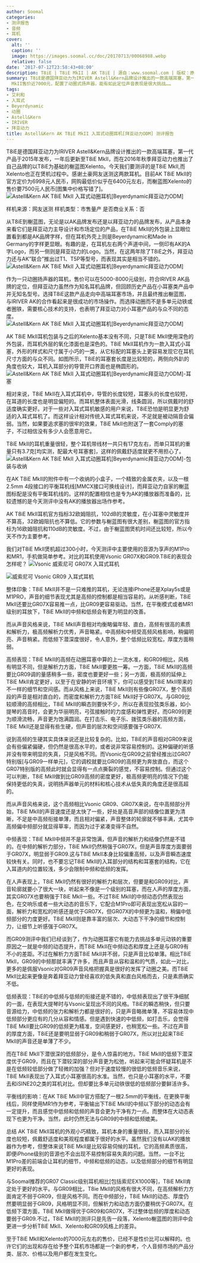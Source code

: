 ```yaml
---
author: Soomal
categories:
- 测评报告
- 音频
- 耳机
cover:
  alt: ''
  caption: ''
  image: https://images.soomal.cc/doc/20170713/00068988.webp
  relative: false
date: '2017-07-12T23:58:43+08:00'
description: T8iE | T8iE MkII | AK T8iE | 源自：www.soomal.com | 版权：原创 |  平均/总评分：06.58/158
summary: T8iE是德国拜亚动力为IRIVER Astell&Kern品牌设计推出的一款高端耳塞，第一代产品于2015年发布，一年后更新至T8iE MkII，并随后推出了拜亚自己品牌的Xelento。T8iE
  MkII售价近7000元，配置了动圈式扬声器，能有如此定位声音表现是很大挑战……
tags:
- 艾利和
- 入耳式
- Beyerdynamic
- 动圈
- Astell&Kern
- IRIVER
- 拜亚动力
title: Astell&Kern AK T8iE MkII 入耳式动圈耳机[拜亚动力ODM] 测评报告
---
```


T8iE是德国拜亚动力为IRIVER Astell&Kern品牌设计推出的一款高端耳塞，第一代产品于2015年发布，一年后更新至T8iE MkII，而在2016年秋季拜亚动力也推出了自己品牌的以T8iE为基础的榭蓝图Xelento。今天我们要测评的是T8iE MkII,而Xelento也正在煲机过程中。感谢土豪网友送测这两款耳机。目前AK T8iE MkII的官方定价为6998元人民币，网购最低价似乎在6400元左右，而榭蓝图Xelento的售价要7500元人民币[图集中价格写错了]。
![Astell&Kern AK T8iE MkII 入耳式动圈耳机[Beyerdynamic拜亚动力ODM]](https://images.soomal.cc/doc/20170629/00068674.webp)





样机来源：网友送测
样机类型：市售量产
是否商业关系：否

从T8iE到榭蓝图，无论是以AK品牌发布还是以拜亚动力的品牌发布，从产品本身来看它们是拜亚动力主导设计和市场定位的产品，在T8iE MkII的外包装上显眼位置看到都是AK品牌字样，但在耳机外壳上则是Beyerdynamic和Made in Germany的字样更显眼。有趣的是，在耳机左右两个声道中间，一侧印有AK的A字Logo，而另一侧则是拜亚动力的Logo。当然，在这两年除了T8iE之外，拜亚动力还与AK”联合”推出过T1、T5P等型号，而表现其实是相当不错的。
![Astell&Kern AK T8iE MkII 入耳式动圈耳机[Beyerdynamic拜亚动力ODM]](https://images.soomal.cc/doc/20170629/00068675.webp)




作为一只动圈扬声器的耳机，售价可以在5000-8000元级别，符合IRIVER AK品牌的定位，但拜亚动力虽然作为知名耳机品牌，但回顾历史产品在小耳塞类产品中并无知名型号。选择T8iE这款产品走向中高端耳塞市场，并且最终推出榭蓝图，与IRIVER AK的合作看起来是很成功的市场操作。而选择动圈而不是多单元动铁或者圈铁，需要核心技术的支持，也表明了拜亚动力对小耳塞产品的与众不同的态度。
![Astell&Kern AK T8iE MkII 入耳式动圈耳机[Beyerdynamic拜亚动力ODM]](https://images.soomal.cc/doc/20170629/00068678.webp)




AK T8iE MkII耳机包装与之后的Xelento基本没有不同，只是T8iE MkII使用深色的外包装，而耳机外层的氧化漆面也是深色的。T8iE MkII耳机作为一款入耳式小耳塞，外形的样式和尺寸属于小巧的一类，从它标配的耳塞头上更容易发现它在耳机尺寸方面的与众不同。如图所示，T8iE的耳塞套长度是比较短的，两侧向外趴的角度也较大，耳机入耳部分的导管开口界面也是椭圆形的。
![Astell&Kern AK T8iE MkII 入耳式动圈耳机[Beyerdynamic拜亚动力ODM]-耳塞](https://images.soomal.cc/doc/20170629/00068684.webp)




相对来说，T8iE MkII在入耳式耳机中，导管的长度较短，耳塞头的长度也较短，在耳道的长度也是明显偏短的。而耳机整体表面光滑，线条圆润，所以佩戴时的舒适度确实更好。对于一些对入耳式耳机敏感的用户来说，T8iE恐怕是明显更为舒适的入耳式耳机了。而这样设计相对传统入耳式耳机来说，不足就是被动隔音会偏弱。当然，如果要追求塞的很牢的效果，T8iE MkII也附送了一套Comply的塞子，不过相信没有多少人会愿意用它。

T8iE MkII的耳机重量很轻，整个耳机带线材一共只有17克左右，而单只耳机的重量只有3.7克[均实测，配最大号耳塞套]，这样的佩戴舒适度就更不用担心了。
![Astell&Kern AK T8iE MkII 入耳式动圈耳机[Beyerdynamic拜亚动力ODM]-包装与收纳](https://images.soomal.cc/doc/20170629/00068682.webp)




在AK T8iE MkII的附件中有一个收纳的小盒子，一个精致的金属衣夹，以及一根2.5mm 4段接口的平衡耳机线[MMCX接口可换线设计]，而拜亚动力自家的榭蓝图标配是没有平衡耳机线的。这样的配置相信也是专为AK的播放器而准备的，比较遗憾的是今天测评中没有AK的播放器出场作参考。

AK T8iE MkII耳机官方指标32欧姆阻抗，102dB的灵敏度，在小耳塞中灵敏度并不算高，32欧姆阻抗也不算低。它的参数与榭蓝图有很大差别，榭蓝图的官方指标为16欧姆阻抗和110dB的灵敏度。不过，由于榭蓝图煲机时间还比较短，所以今天不作为主要参考。

我们对T8iE MkII煲机超过300小时，今天测评中主要使用的音源为享声的M1Pro和MR1，手机做简单参考。对比的耳机使用Vsonic GR07X和GR09.T8iE的表现会怎样呢？
![Vsonic 威索尼可 GR07X 入耳式耳机](https://images.soomal.cc/doc/20161107/00064262_01.webp)




![威索尼可 Vsonic GR09 入耳式耳机](https://images.soomal.cc/doc/20170503/00067685_01.webp)




整体印象：T8iE MkII并不是一只难推的耳机，无论连接iPhone还是Xplay5s或是M1PRO，声音的细节表现尤其是高频的控制都是相当容易的。从听感判断，T8iE MkII还要比GR07X容易推一点，比GR09更容易驱动。当然，在平衡模式或者MR1级别的耳放下，T8iE MkII的中频和低频会有更为明显的改善。

而从声音风格来说，T8iE MkII声音相对均衡略偏年轻、直白，高频有很高的素质和解析力，极高频解析力优秀，声音略紧。中高频和中频受高频风格影响，稍偏明亮、声音稍紧。而低频下潜深度很好，令人意外，整个低频比较宽松，厚度方面稍弱。

高频表现：T8iE MkII的高频在动圈耳塞中算的上一流水准，和GR09相比，风格有明显不同，但是解析力方面，T8iE MkII要更胜一筹。一方面，T8iE MkII的高频要比GR09调的量感稍多一些，密度也要更好一些；另一方面，极高频的延伸上T8iE MkII肯定更好，以至于在安静的听音环境下，你可以感受到T8iE MkII带来的不一样的细节和空间感。而从风格上来说，T8iE MkII则有些像GR07X，整个高频段的声音是相对直白的，而密度和解析力方面T8iE MkII好于GR07X。与GR09比较顺滑的高频相比，T8iE MkII的瞬态则要快不少，所以在表现拉弦类乐器，如小提琴的高音时，会更为华丽明亮，弓弦接触时的力度感和弹性更好。而GR09则更为顺滑流畅，声音更为饱满圆润。在打击乐、电子乐、拨弦类乐器的高频方面，T8iE MkII还是显得有些生硬，但声音的层次和空间感要强于GR07X.

说到高频的生硬其实具体来说还是比较复杂的。比如，T8iE的声音相对GR09来说会有些偏紧偏硬，但仍然是很高水平的，或者说非常容易控制的。这种偏硬的听感并没有带来明显的失真，只是风格不同。而Vsonic在GR09之前曾经推出过GR07特别版[与GR09一样单元]，它的调校就要比GR09的高频更为奔放直白，而这个GR07特别版的高频此时就会显得有一点点撕裂的感觉，不容易控制。但通过这个可以判断，T8iE MkII做到比GR09高频的密度更好，极高频更明亮的情况下仍能保持更低的失真，说明扬声器单元的材料和核心技术从低失真的角度还是很高超的。

而从声音风格来说，这个高频相比Vsonic GR09、GR07X来说，在中高频部分开始，T8iE MkII的声音速度还是太快了一些，好处是高音声部的结像位置更为清晰，不足是中高频衔接单薄，而且相对偏紧，声音整体的轮廓就不够丰满，尤其中高频偏中频部分就显得草率，而因为过于紧凑变得不自然。

中频表现：T8iE MkII中频并不是非常饱满，但声音的解析力和结像仍然是不错的。在中频的解析力部分，T8iE MkII仍然稍强于GR07X，但是声音厚度方面要弱于GR07X，明显弱于GR09.这与T8iE MkII本身比较偏重高频，以及声音瞬态速度较快有关。同时，也不要忘记T8iE MkII的入耳部分的结构和耳塞套的结构，它在入耳道内的位置较浅，多少会限制中频和低频的发挥。

在人声表现上，T8iE MkII仍然有很好的解析力和层次，但要是和GR09对比，声音轮廓就要小了很大一块，听起来不像是一个级别的耳塞，而在人声的厚度方面，其实GR07X也要稍强于T8iE MkII一些。不过T8iE MkII的中频动态仍然表现出色，在交响乐或者一些大动态的音乐下，它配合M1Pro即可表现出宽松从容的一面，解析力和宽松的听感还是优于GR07X，但GR07X的中频更为温和，稍偏中低频部分的力度更好。T8iE MkII则是靠丰富的层次、大动态下干净的细节和控制力，让细节上听感强于GR07X。

而GR09测评中我们已经谈到了，作为动圈耳塞它有能力去挑战多单元动铁的重要原因之一就是中频的动态提升，而T8iE MkII在中频动态和厚度上还是与GR09有不小的差距。不过在解析力方面T8iE MkII并不弱，只是声音比较单薄。相比T8iE MkII，GR09的中频那就丰满了许多，而且声音从容和温和的气质，如此一对比，更多的是佩服Vsonic对GR09声音风格把握真是很好的发挥了动圈之美。而T8iE MkII比起来更像是奔着拜亚动力曾经喜欢的低失真和直白风格而去，只是素质确实不低。

低频表现：T8iE的中低频与低频的衔接还是不错的，中低频表现出了很干净细腻的一面，在表现大提琴时与Vsonic呈现出不同的风格。T8iE的瞬态稍快，但只要音源给力，中低频的张力和解析力都是很好的，只是声音略微单薄，不容易体现中低频部分更应有的几分从容和情感。但是遇到快速的中低频，如打击乐，会觉得T8iE MkII要比GR09的低频更为精准，空间感更好，也稍宽松一些。不过在声音的厚度方面，T8iE还是要明显弱于GR09和稍弱于GR07X，所以对比起来T8iE MkII的声音还是单薄了不少。

而在T8iE MkII下潜很深的低频部分，是令人惊喜的地方。T8iE MkII的低频下潜深度优于GR09，而且在下潜较深的部分声音更为松弛，听起来可能会怀疑耳机是不是在低频较低部分做了轻微的加强？但对于速度较慢的很低的低频音乐来说，T8iE MkII表现出了入耳式小耳塞很高的水准。当然，也只是小耳塞的水平，不要去和iSINE20之类的耳机对比。但却要比多单元动铁很低的低频部分要鲜活许多。

平衡线的影响：在AK T8iE MkII中官方搭配了一根2.5mm的平衡线，在更换平衡线后，同样使用MR1作为参考，平衡输出下T8iE MkII的中频以下部分的动态会有一定提升，而且感觉中低频和低频的声音会更为干净有力一点。而整体在大动态表现下也更为干净。当然，此时仍然无法与GR09的中频和低频媲美。

总结
AK T8iE MkII耳机的外观小巧精致，耳机本身的重量很轻，而入耳部分的长度也较短，佩戴舒适度和美观程度都属于很好的水平。虽然我们没有以AK的播放器作为参考，但整体来说T8iE MkII是比较容易伺候的耳机，它的高频素质很高，即便iPhone级别的音源也不会出现不易控制容易失真的问题。当然，一台不比M1Pro差的前端会让耳机的细节，中频和低频的动态，以及低频部分的细节有明显更好的表现。

与Soomal推荐的GR07 Classic级别耳机相比[包括索尼EX1000等]，T8iE MkII肯定处于更好的水平。与GR09相比，T8ie MkII的风格有很大不同，在高频解析力方面肯定不弱于GR09，但是风格不同。而在中频部分，T8iE MkII的动态、厚度仍然要明显弱于GR09，风格明显不同，但解析力和动态方面仍要稍优于GR07X。在低频下潜方面，T8iE MkII做得优于GR09和GR07X，不过整体低频的厚度和动态要弱于GR09.不过，T8iE MkII的测评只是先告一段落，Xelento榭蓝图的测评中会更进一步分析T8iE MkII、Xelento和GR09风格上的差异。

至于T8iE MkII和Xelento的7000元左右的售价，已经不是性价比可以解释的。也许它们的出现和存在给予整个耳机市场都是一个新的参考，个人音频市场的产品分类、层次、价格以及用户都在发生变化。